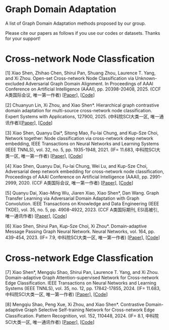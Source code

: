 # Graph Domain Adaptation
A list of Graph Domain Adaptation methods proposed by our group. 

Please cite our papers as follows if you use our codes or datasets. Thanks for your support!

# Cross-network Node Classfication
[1] Xiao Shen, Zhihao Chen, Shirui Pan, Shuang Zhou, Laurence T. Yang, and Xi Zhou. Open-set Cross-network Node Classification via Unknown-excluded Adversarial Graph Domain Alignment. In Proceedings of AAAI Conference on Artificial Intelligence (AAAI), pp. 20398-20408, 2025. (CCF A类国际会议, 唯一第一作者) [[Paper](https://ojs.aaai.org/index.php/AAAI/article/view/34247)], [[Code](https://github.com/3480430977/UAGA)]

[2] Chuanyun Lin, Xi Zhou, and Xiao Shen*. Hierarchical graph contrastive domain adaptation for multi-source cross-network node classification. Expert Systems with Applications, 127900, 2025. (中科院SCI大类一区, 唯一通讯作者)[[Paper](https://www.sciencedirect.com/science/article/abs/pii/S0957417425015222)], [[Code](https://github.com/SHL185416/MHGCDA)]

[3] Xiao Shen, Quanyu Dai*, Sitong Mao, Fu-lai Chung, and Kup-Sze Choi, Network together: Node classification via cross-network deep network embedding, IEEE Transactions on Neural Networks and Learning Systems (IEEE TNNLS), vol. 32, no. 5, pp. 1935-1948, 2021. (IF= 11.683, 中科院SCI大类一区, 唯一第一作者) [[Paper](https://ieeexplore.ieee.org/abstract/document/9108549/)], [[Code](https://github.com/shenxiaocam/CDNE)]

[4] Xiao Shen, Quanyu Dai, Fu-lai Chung, Wei Lu, and Kup-Sze Choi, Adversarial deep network embedding for cross-network node classification, Proceedings of AAAI Conference on Artificial Intelligence (AAAI), pp. 2991-2999, 2020. (CCF A类国际会议, 唯一第一作者) [[Paper](https://ojs.aaai.org/index.php/AAAI/article/view/5692)], [[Code](https://github.com/3480430977/ACDNE)] 

[5] Quanyu Dai, Xiao-Ming Wu, Jiaren Xiao, Xiao Shen*, Dan Wang. Graph Transfer Learning via Adversarial Domain Adaptation with Graph Convolution. IEEE Transactions on Knowledge and Data Engineering (IEEE TKDE), vol. 35, no. 5, pp. 4908-4922, 2023. (CCF A类国际期刊, ESI高被引, 唯一通讯作者)  [[Paper](https://ieeexplore.ieee.org/abstract/document/9684927/)], [[Code](https://github.com/daiquanyu/AdaGCN_TKDE)] 

[6] Xiao Shen, Shirui Pan, Kup-Sze Choi, Xi Zhou*. Domain-adaptive Message Passing Graph Neural Network. Neural Networks, vol. 164, pp. 439-454, 2023. (IF= 7.9, 中科院SCI大类一区, 唯一第一作者) [[Paper](https://www.sciencedirect.com/science/article/pii/S0893608023002253)], [[Code](https://github.com/shenxiaocam/dm_gnn)] 

# Cross-network Edge Classfication
[7] Xiao Shen*, Mengqiu Shao, Shirui Pan, Laurence T. Yang, and Xi Zhou. Domain-adaptive Graph Attention-supervised Network for Cross-network Edge Classification. IEEE Transactions on Neural Networks and Learning Systems (IEEE TNNLS), vol. 35, no. 12, pp. 17842-17855, 2024. (IF= 11.683, 中科院SCI大类一区, 唯一第一作者) [[Paper](https://ieeexplore.ieee.org/abstract/document/10246298/)], [[Code](https://github.com/Qqqq-shao/DGASN)]  

[8] Mengqiu Shao, Peng Xue, Xi Zhou, and Xiao Shen*. Contrastive Domain-adaptive Graph Selective Self-training Network for Cross-network Edge Classification. Pattern Recognition, vol. 152, 110448, 2024. (IF= 8.1, 中科院SCI大类一区, 唯一通讯作者) [[Paper](https://www.sciencedirect.com/science/article/pii/S0031320324001997)], [[Code](https://github.com/Qqqq-shao/CDGSN)]  

